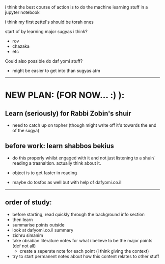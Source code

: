 i think the best course of action is to do the machine learning stuff in a jupyter notebook 

i think my first zettel's should be torah ones 

start of by learning major sugyas i think? 
- rov
- chazaka 
- etc

Could also possible do daf yomi stuff?
- might be easier to get into than sugyas atm

---------------------


# NEW PLAN: (FOR NOW... :) ):

## Learn (seriously) for Rabbi Zobin's shuir
- need to catch up on topher (though might write off it's towards the end of the sugya)

## before work: learn shabbos bekius
- do this properly whilst engaged with it and not just listening to a shuir/ reading a trasnaltion. actually think about it.
- object is to get faster in reading 

- maybe do tosfos as well but with help of dafyomi.co.il

----------------------------------------------------

## order of study:
- before starting, read quickly through the background info section 
- then learn
- summarise points outside
- look at dafyomi.co.il summary 
- zichru simanim
- take obsidian literature notes for what i believe to be the major points (def not all)
	- create a seperate note for each point (i think giving the context)
- try to start permanent notes about how this content relates to other stuff
